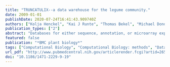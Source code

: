 ```yaml
---
title: "TRUNCATULIX--a data warehouse for the legume community."
date: 2009-01-01
publishDate: 2020-07-24T16:41:43.909740Z
authors: ["Kolja Henckel", "Kai J Runte", "Thomas Bekel", "Michael Dondrup", "Tobias Jakobi", "Helge Küster", "Alexander Goesmann"]
publication_types: ["2"]
abstract: "Databases for either sequence, annotation, or microarray experiments data are extremely beneficial to the research community, as they centrally gather information from experiments performed by different scientists. However, data from different sources develop their full capacities only when combined. The idea of a data warehouse directly adresses this problem and solves it by integrating all required data into one single database - hence there are already many data warehouses available to genetics. For the model legume Medicago truncatula, there is currently no such single data warehouse that integrates all freely available gene sequences, the corresponding gene expression data, and annotation information. Thus, we created the data warehouse TRUNCATULIX, an integrative database of Medicago truncatula sequence and expression data."
featured: false
publication: "*BMC plant biology*"
tags: ["Computational Biology", "Computational Biology: methods", "Databases", "Genetic", "User-Computer Interface", "Database Management Systems", "Medicago truncatula", "Medicago truncatula: genetics"]
url_pdf: "http://www.pubmedcentral.nih.gov/articlerender.fcgi?artid=2654896&tool=pmcentrez&rendertype=abstract"
doi: "10.1186/1471-2229-9-19"
---
```



